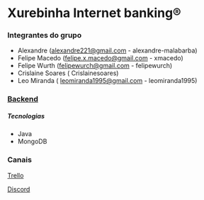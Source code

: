 # Xurebinha Internet banking®

### Integrantes do grupo

- Alexandre (alexandre221@gmail.com - alexandre-malabarba)
- Felipe Macedo (felipe.x.macedo@gmail.com - xmacedo)
- Felipe Wurth (felipewurch@gmail.com - felipewurch)
- Crislaine Soares ( Crislainesoares)
- Leo Miranda ( leomiranda1995@gmail.com - leomiranda1995)

### [Backend](https://github.com/xmacedo/XurebinhaBanking/tree/master/backend)
##### Tecnologias
- Java
- MongoDB


### Canais
[Trello](https://trello.com/b/clcoaCaL/organiza%C3%A7%C3%A3o-do-projeto)

[Discord](https://discord.gg/sEwdFw)
